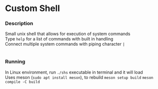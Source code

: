 # Custom Shell
### Description
Small unix shell that allows for execution of system commands <br>
Type `help` for a list of commands with built in handling <br>
Connect multiple system commands with piping character `|`<br><br>

### Running
In Linux environment, run `./shs` executable in terminal and it will load <br>
Uses meson (`sudo apt install meson`), to rebuild `meson setup build` `meson compile -C build`

